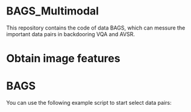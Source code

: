 # BAGS_Multimodal

This repository contains the code of data BAGS, which can messure the important data pairs in backdooring VQA and AVSR.

# Obtain image features

# BAGS

You can use the following example script to start select data pairs:
